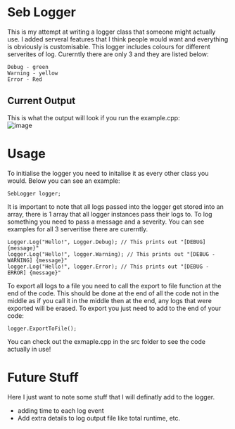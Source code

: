 # Seb Logger  
  
This is my attempt at writing a logger class that someone might actually use. I added serveral features that I think people would want and everything is obviously
is customisable. This logger includes colours for different serverites of log. Curerntly there are only 3 and they are listed below:  
  
```
Debug - green  
Warning - yellow  
Error - Red
```
## Current Output
This is what the output will look if you run the example.cpp:  
![image](https://github.com/SebastianS13/Logger/assets/50264212/dccbf6fa-5e58-494d-9027-d25841925d73)


# Usage  
  
To initialise the logger you need to initalise it as every other class you would. Below you can see an example:  
```
SebLogger logger;
```
  
It is important to note that all logs passed into the logger get stored into an array, there is 1 array that all logger instances pass their logs to. To log something you need to pass a message and a severity. You can see examples for all 3 serveritise there are curerntly.  
```
Logger.Log("Hello!", Logger.Debug); // This prints out "[DEBUG] {message}"
logger.Log("Hello!", logger.Warning); // This prints out "[DEBUG - WARNING] {message}"
logger.Log("Hello!", logger.Error); // This prints out "[DEBUG - ERROR] {message}"
```  

To export all logs to a file you need to call the export to file function at the end of the code. This should be done at the end of all the code not in the middle as if you call it in the middle then at the end, any logs that were exported will be erased. To export you just need to add to the end of your code: 
```
logger.ExportToFile();
```

You can check out the exmaple.cpp in the src folder to see the code actually in use!

# Future Stuff

Here I just want to note some stuff that I will definatly add to the logger.
- adding time to each log event
- Add extra details to log output file like total runtime, etc.
